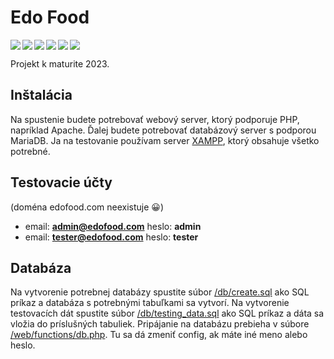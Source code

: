 # Edo Food

<img align="left" src="https://img.shields.io/badge/html5-%23E34F26.svg?style=for-the-badge&logo=html5&logoColor=white" />
<img align="left" src="https://img.shields.io/badge/css3-%231572B6.svg?style=for-the-badge&logo=css3&logoColor=white" />
<img align="left" src="https://img.shields.io/badge/javascript-%23323330.svg?style=for-the-badge&logo=javascript&logoColor=%23F7DF1E" />
<img align="left" src="https://img.shields.io/badge/php-%23777BB4.svg?style=for-the-badge&logo=php&logoColor=white" />
<img align="left" src="https://img.shields.io/badge/MariaDB-003545?style=for-the-badge&logo=mariadb&logoColor=white" />
<img src="https://img.shields.io/badge/python-3670A0?style=for-the-badge&logo=python&logoColor=ffdd54" />

Projekt k maturite 2023.

## Inštalácia
Na spustenie budete potrebovať webový server, ktorý podporuje PHP, napríklad Apache. Ďalej budete potrebovať databázový server s podporou MariaDB. Ja na testovanie používam server [XAMPP](https://www.apachefriends.org/), ktorý obsahuje všetko potrebné.

## Testovacie účty
(doména edofood.com neexistuje 😀)
- email: **admin@edofood.com** heslo: **admin**
- email: **tester@edofood.com** heslo: **tester**

## Databáza
Na vytvorenie potrebnej databázy spustite súbor [/db/create.sql](https://github.com/matty-ross/edo-food/blob/main/db/create.sql) ako SQL príkaz a databáza s potrebnými tabuľkami sa vytvorí.
Na vytvorenie testovacích dát spustite súbor [/db/testing_data.sql](https://github.com/matty-ross/edo-food/blob/main/db/testing_data.sql) ako SQL príkaz a dáta sa vložia do príslušných tabuliek.
Pripájanie na databázu prebieha v súbore [/web/functions/db.php](https://github.com/matty-ross/edo-food/blob/main/web/functions/db.php#L12). Tu sa dá zmeniť config, ak máte iné meno alebo heslo.
